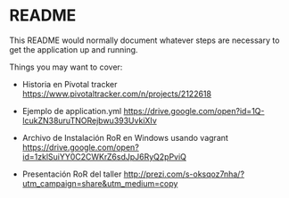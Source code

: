 # README

This README would normally document whatever steps are necessary to get the
application up and running.

Things you may want to cover:

* Historia en Pivotal tracker https://www.pivotaltracker.com/n/projects/2122618

* Ejemplo de application.yml https://drive.google.com/open?id=1Q-lcukZN38uruTNORejbwu393UvkiXIv

* Archivo de Instalación RoR en Windows usando vagrant https://drive.google.com/open?id=1zklSuiYY0C2CWKrZ6sdJpJ6RyQ2pPviQ

* Presentación RoR del taller http://prezi.com/s-oksqoz7nha/?utm_campaign=share&utm_medium=copy
